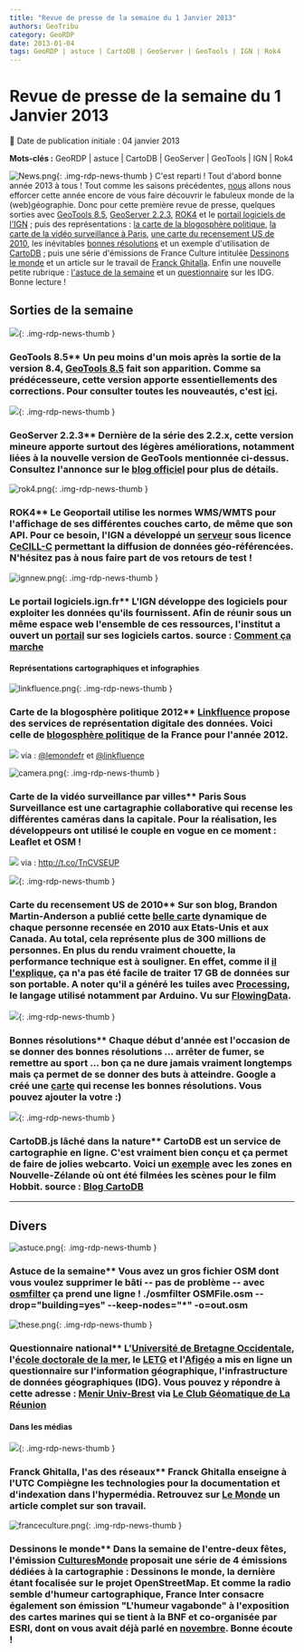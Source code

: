 ```yaml
---
title: "Revue de presse de la semaine du 1 Janvier 2013"
authors: GeoTribu
category: GeoRDP
date: 2013-01-04
tags: GeoRDP | astuce | CartoDB | GeoServer | GeoTools | IGN | Rok4
---
```


# Revue de presse de la semaine du 1 Janvier 2013


:calendar: Date de publication initiale : 04 janvier 2013

**Mots-clés :** GeoRDP | astuce | CartoDB | GeoServer | GeoTools | IGN | Rok4


![News.png](https://cdn.geotribu.fr/images/internal/icons-rdp-news/news.png){: .img-rdp-news-thumb }
 C'est reparti ! Tout d'abord bonne année 2013 à tous ! Tout comme les saisons précédentes, [nous](http://geotribu.net/node/563) allons nous efforcer cette année encore de vous faire découvrir le fabuleux monde de la (web)géographie. Donc pour cette première revue de presse, quelques sorties avec [GeoTools 8.5](#news12), [GeoServer 2.2.3](#news13), [ROK4](#news15) et le [portail logiciels de l'IGN](#news16) ; puis des représentations : [la carte de la blogosphère politique](#news21), [la carte de la vidéo surveillance à Paris](#news22), [une carte du recensement US de 2010](#news23), les inévitables [bonnes résolutions](#news24) et un exemple d'utilisation de [CartoDB](#news14) ; puis une série d'émissions de France Culture intitulée [Dessinons le monde](#news41) et un article sur le travail de [Franck Ghitalla](#news42). Enfin une nouvelle petite rubrique : [l'astuce de la semaine](#news31) et un [questionnaire](#news32) sur les IDG. Bonne lecture !



## Sorties de la semaine

 ![](/sites/default/files/Tuto/img/Blog/geotools.png){: .img-rdp-news-thumb }

### GeoTools 8.5** Un peu moins d'un mois après la sortie de la version 8.4, [GeoTools 8.5](http://geotoolsnews.blogspot.com/2012/12/geotools-85-released.html) fait son apparition. Comme sa prédécesseure, cette version apporte essentiellements des corrections. Pour consulter toutes les nouveautés, c'est [ici](http://jira.codehaus.org/secure/ReleaseNote.jspa?projectId=10270&version=18994).



 ![](/sites/default/files/Tuto/img/Blog/geoserver.png){: .img-rdp-news-thumb }

### GeoServer 2.2.3** Dernière de la série des 2.2.x, cette version mineure apporte surtout des légères améliorations, notamment liées à la nouvelle version de GeoTools mentionnée ci-dessus. Consultez l'annonce sur le [blog officiel](http://blog.geoserver.org/2012/12/24/geoserver-2-2-3-released/) pour plus de détails.



 ![rok4.png](/sites/default/files/Tuto/img/Blog/rok4.png){: .img-rdp-news-thumb }

### ROK4** Le Geoportail utilise les normes WMS/WMTS pour l'affichage de ses différentes couches carto, de même que son API. Pour ce besoin, l'IGN a développé un [serveur](http://www.rok4.org/) sous licence [CeCILL-C](http://www.cecill.info/licences/Licence_CeCILL-C_V1-fr.html) permettant la diffusion de données géo-référencées. N'hésitez pas à nous faire part de vos retours de test !



 ![ignnew.png](/sites/default/files/Tuto/img/Blog/ignnew.png){: .img-rdp-news-thumb }

### Le portail logiciels.ign.fr** L'IGN développe des logiciels pour exploiter les données qu'ils fournissent. Afin de réunir sous un même espace web l'ensemble de ces ressources, l'institut a ouvert un [portail](http://logiciels.ign.fr/) sur ses logiciels cartos. source : [Comment ça marche](http://www.commentcamarche.net/news/5861696-l-ign-lance-un-portail-de-logiciels-dedie-au-developpement-de-services-cartographiques)



#### Représentations cartographiques et infographies

 ![linkfluence.png](/sites/default/files/Tuto/img/Blog/linkfluence.png){: .img-rdp-news-thumb }

### Carte de la blogosphère politique 2012** [Linkfluence](http://fr.linkfluence.net/) propose des services de représentation digitale des données. Voici celle de [blogosphère politique](http://t.co/evVigNy9) de la France pour l'année 2012.

 [![](/sites/default/files/Tuto/img/Blog/linkfluencecarte.png)](http://t.co/TnCVSEUP) via : [@lemondefr](https://twitter.com/lemondefr) et [@linkfluence](https://twitter.com/linkfluence)



 ![camera.png](/sites/default/files/Tuto/img/Blog/camera.png){: .img-rdp-news-thumb }

### Carte de la vidéo surveillance par villes** Paris Sous Surveillance est une cartagraphie collaborative qui recense les différentes caméras dans la capitale. Pour la réalisation, les développeurs ont utilisé le couple en vogue en ce moment : Leaflet et OSM !

 [![](http://s1.lemde.fr/image/2012/12/21/534x267/1809678_3_129b_capture-d-ecran-du-site-paris-sous-surveillance_45eee5ecf3db16317dc3f9d7c4c92c30.jpg)](http://t.co/TnCVSEUP) via : <http://t.co/TnCVSEUP>



 ![](https://cdn.geotribu.fr/images/internal/icons-rdp-news/world.png){: .img-rdp-news-thumb }

### Carte du recensement US de 2010** Sur son blog, Brandon Martin-Anderson a publié cette [belle carte](http://bmander.com/dotmap/index.html) dynamique de chaque personne recensée en 2010 aux Etats-Unis et aux Canada. Au total, cela représente plus de 300 millions de personnes. En plus du rendu vraiment chouette, la performance technique est à souligner. En effet, comme il [il l'explique](http://bmander.com/dotmap/methods.html), ça n'a pas été facile de traiter 17 GB de données sur son portable. A noter qu'il a généré les tuiles avec [Processing](http://www.processing.org/), le langage utilisé notamment par Arduino. Vu sur [FlowingData](http://flowingdata.com/2012/12/31/map-of-every-person-counted-in-2010-us-census/).



 ![](http://www.geotribu.net/sites/default/files/Tuto/img/revue_presse/gmaps.png){: .img-rdp-news-thumb }

### Bonnes résolutions** Chaque début d'année est l'occasion de se donner des bonnes résolutions ... arrêter de fumer, se remettre au sport ... bon ça ne dure jamais vraiment longtemps mais ça permet de se donner des buts à atteindre. Google a créé une [carte](http://www.google.fr/intl/fr/zeitgeist/2012/resolutions/index.html) qui recense les bonnes résolutions. Vous pouvez ajouter la votre :)



 ![](/sites/default/files/Tuto/img/Blog/cartodb.png){: .img-rdp-news-thumb }

### CartoDB.js lâché dans la nature** CartoDB est un service de cartographie en ligne. C'est vraiment bien conçu et ça permet de faire de jolies webcarto. Voici un [exemple](http://cartodb.github.com/cartodb.js/examples/TheHobbitLocations) avec les zones en Nouvelle-Zélande où ont été filmées les scènes pour le film Hobbit. source : [Blog CartoDB](http://blog.cartodb.com/post/38979096292/cartodb-js-released-into-the-wild)



----

## Divers

 ![astuce.png](/sites/default/files/Tuto/img/Blog/astuce.png){: .img-rdp-news-thumb }

### Astuce de la semaine** Vous avez un gros fichier OSM dont vous voulez supprimer le bâti -- pas de problème -- avec [osmfilter](http://wiki.openstreetmap.org/wiki/Osmfilter) ça prend une ligne ! ./osmfilter OSMFile.osm --drop="building=yes" --keep-nodes="*" -o=out.osm



 ![these.png](/sites/default/files/Tuto/img/Blog/these_diplome.png){: .img-rdp-news-thumb }

### Questionnaire national** L'[Université de Bretagne Occidentale](http://www.univ-brest.fr/), l'[école doctorale de la mer](http://www.univ-brest.fr/menu/recherche-innovation/Organisation_de_la_recherche/Axe_Mer//L_ecole_Doctorale_des_Sciences_de_la_Mer.cid13363), le [LETG](http://letg.univ-nantes.fr/fr/laboratoire/1/presentation) et l'[Afigéo](http://www.afigeo.asso.fr/) a mis en ligne un questionnaire sur l'information géographique, l'infrastructure de données géographiques (IDG). Vous pouvez y répondre à cette adresse : [Menir Univ-Brest](http://menir.univ-brest.fr/limesurvey/index.php?sid=62967&lang=fr) via [Le Club Géomatique de La Réunion](http://clubgeomatique.agorah.com/clubgeomatique/index.php/component/content/article/65-cat-geomactus/437-questionnaire-national-l-information-geographique-infrastructure-de-donnees-geographiques-idg.html)



#### Dans les médias

 ![](http://www.geotribu.net/sites/default/files/Tuto/img/Blog/lemonde.png){: .img-rdp-news-thumb }

### Franck Ghitalla, l'as des réseaux** Franck Ghitalla enseigne à l'UTC Compiègne les technologies pour la documentation et d'indexation dans l'hypermédia. Retrouvez sur [Le Monde](https://www.lemonde.fr/sciences/article/2012/12/27/franck-ghitalla-l-as-des-reseaux_1810967_1650684.html) un article complet sur son travail.



 ![franceculture.png](/sites/default/files/Tuto/img/Blog/franceculture.png){: .img-rdp-news-thumb }

### Dessinons le monde** Dans la semaine de l'entre-deux fêtes, l'émission [CulturesMonde](http://www.franceculture.fr/emission-culturesmonde) proposait une série de 4 émissions dédiées à la cartographie : Dessinons le monde, la dernière étant focalisée sur le projet OpenStreetMap. Et comme la radio semble d'humeur cartographique, France Inter consacre également son émission "L'humeur vagabonde" à l'exposition des cartes marines qui se tient à la BNF et co-organisée par ESRI, dont on vous avait déjà parlé en [novembre](http://geotribu.net/node/557). Bonne écoute !
